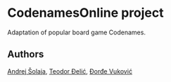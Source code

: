 # CodenamesOnline project
Adaptation of popular board game Codenames.
## Authors
[Andrej Šolaja](https://github.com/AndrejSolaja), [Teodor Đelić](https://github.com/TeodorDjelic), [Đorđe Vuković](https://github.com/djo753)
